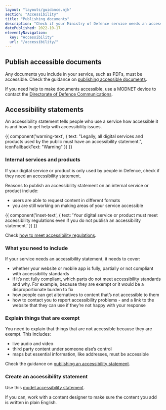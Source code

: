 ```yaml
---
layout: "layouts/guidance.njk"
section: "Accessibility"
title: "Publishing documents"
description: "Check if your Ministry of Defence service needs an accessibility statement, how to create one and make all documents accessible."
datePublished: 2022-10-17
eleventyNavigation:
  key: "Accessibility"
  url: "/accessibility/"
---
```


## Publish accessible documents

Any documents you include in your service, such as PDFs, must be accessible. Check the guidance on [publishing accessible documents](https://www.gov.uk/guidance/publishing-accessible-documents/).

If you need help to make documents accessible, use a MODNET device to contact the [Directorate of Defence Communications](https://modgovuk.sharepoint.com/sites/IntranetHeadOffice/SitePages/Defence-Communications.aspx).

## Accessibility statements

An accessibility statement tells people who use a service how accessible it is and how to get help with accessibility issues. 

{{ component('warning-text', {
  text: "Legally, all digital services and products used by the public must have an accessibility statement.",
  iconFallbackText: "Warning"
}) }}

### Internal services and products

If your digital service or product is only used by people in Defence, check if they need an accessibility statement. 

Reasons to publish an accessibility statement on an internal service or product include: 

- users are able to request content in different formats
- you are still working on making areas of your service accessible 

{{ component('inset-text', {
  text: 'Your digital service or product must meet accessibility regulations even if you do not publish an accessibility statement.'
}) }}

Check [how to meet accessibility regulations](/accessibility/meet-accessibility-regulations/).

### What you need to include

If your service needs an accessibility statement, it needs to cover:

- whether your website or mobile app is fully, partially or not compliant with accessibility standards
- if it’s not fully compliant, which parts do not meet accessibility standards and why. For example, because they are exempt or it would be a disproportionate burden to fix
- how people can get alternatives to content that’s not accessible to them
- how to contact you to report accessibility problems - and a link to the website that they can use if they’re not happy with your response

### Explain things that are exempt

You need to explain that things that are not accessible because they are exempt. This includes:

- live audio and video
- third party content under someone else’s control
- maps but essential information, like addresses, must be accessible

Check the guidance on [publishing an accessibility statement](https://www.gov.uk/guidance/make-your-website-or-app-accessible-and-publish-an-accessibility-statement/).

### Create an accessibility statement

Use this [model accessibility statement](https://www.gov.uk/guidance/model-accessibility-statement/).

If you can, work with a content designer to make sure the content you add is written in plain English.
